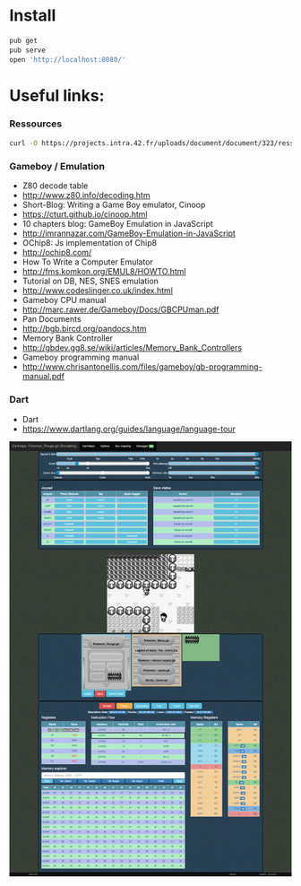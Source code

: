 # Install
```sh
pub get
pub serve
open 'http://localhost:8080/'
```

# Useful links:
### Ressources
```sh
curl -O https://projects.intra.42.fr/uploads/document/document/323/ressources.tgz && tar -zxf ressources.tgz && mv ressources/roms .
```

### Gameboy / Emulation
- Z80 decode table
 - http://www.z80.info/decoding.htm
- Short-Blog: Writing a Game Boy emulator, Cinoop
 - https://cturt.github.io/cinoop.html
- 10 chapters blog: GameBoy Emulation in JavaScript
 - http://imrannazar.com/GameBoy-Emulation-in-JavaScript
- OChip8: Js implementation of Chip8
 - http://ochip8.com/
- How To Write a Computer Emulator
 - http://fms.komkon.org/EMUL8/HOWTO.html
- Tutorial on DB, NES, SNES emulation
 - http://www.codeslinger.co.uk/index.html
- Gameboy CPU manual
 - http://marc.rawer.de/Gameboy/Docs/GBCPUman.pdf
- Pan Documents
 - http://bgb.bircd.org/pandocs.htm
- Memory Bank Controller
 - http://gbdev.gg8.se/wiki/articles/Memory_Bank_Controllers
- Gameboy programming manual
 - http://www.chrisantonellis.com/files/gameboy/gb-programming-manual.pdf

### Dart
- Dart
 - https://www.dartlang.org/guides/language/language-tour

![Screenshot](./res/screenshot.png)
